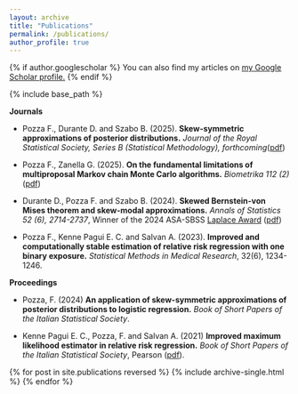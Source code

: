 ```yaml
---
layout: archive
title: "Publications"
permalink: /publications/
author_profile: true
---
```



{% if author.googlescholar %}
  You can also find my articles on <u><a href="{{author.googlescholar}}">my Google Scholar profile</a>.</u>
{% endif %}

{% include base_path %}

**Journals**

* Pozza F., Durante D. and Szabo B. (2025). **Skew-symmetric approximations of posterior distributions.** *Journal of the Royal Statistical Society, Series B (Statistical Methodology), forthcoming*([pdf](https://arxiv.org/abs/2409.14167))

* Pozza F., Zanella G. (2025). **On the fundamental limitations of multiproposal Markov chain Monte Carlo algorithms.** *Biometrika 112 (2)*([pdf](https://arxiv.org/pdf/2410.23174))

* Durante D., Pozza F. and Szabo B. (2024). **Skewed Bernstein-von Mises theorem and skew-modal approximations.** *Annals of Statistics 52 (6), 2714-2737*, Winner of the 2024 ASA-SBSS [Laplace Award](https://community.amstat.org/sbss/home) ([pdf](https://arxiv.org/abs/2301.03038))
  
* Pozza F., Kenne Pagui E. C. and Salvan A. (2023). **Improved and computationally stable estimation of relative risk regression with one binary exposure.** *Statistical Methods in Medical Research*, 32(6), 1234-1246.

**Proceedings**

* Pozza, F. (2024) 
**An application of skew-symmetric approximations of posterior distributions to logistic regression.**
*Book of Short Papers of the Italian Statistical Society*.

* Kenne Pagui E. C., Pozza, F. and Salvan A. (2021) 
**Improved maximum likelihood estimator in relative risk regression.**
*Book of Short Papers of the Italian Statistical Society*, Pearson ([pdf](https://it.pearson.com/content/dam/region-core/italy/pearson-italy/pdf/Docenti/Università/pearson-sis-book-2021-parte-2.pdf)).


{% for post in site.publications reversed %}
  {% include archive-single.html %}
{% endfor %}
